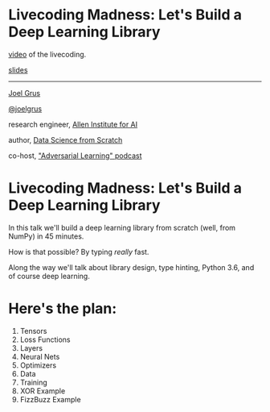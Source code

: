# Livecoding Madness: Let's Build a Deep Learning Library

[video](https://www.youtube.com/watch?v=o64FV-ez6Gw) of the livecoding.

[slides](https://docs.google.com/presentation/d/1y9aC4hbNbcpjw9r6BMSayBmEdmdUwR5us_26X3S2j2M/edit?usp=sharing)

--------

[Joel Grus](http://joelgrus.com)

[@joelgrus](https://twitter.com/joelgrus)

research engineer, [Allen Institute for AI](http://allenai.org)

author, [Data Science from Scratch](http://shop.oreilly.com/product/0636920033400.do)

co-host, ["Adversarial Learning" podcast](http://adversariallearning.com)

# Livecoding Madness: Let's Build a Deep Learning Library

In this talk we'll build a deep learning library
from scratch (well, from NumPy) in 45 minutes.

How is that possible? By typing _really_ fast.

Along the way we'll talk about library design,
type hinting, Python 3.6, and of course deep learning.


# Here's the plan:

1. Tensors
2. Loss Functions
3. Layers
4. Neural Nets
5. Optimizers
6. Data
7. Training
8. XOR Example
9. FizzBuzz Example
